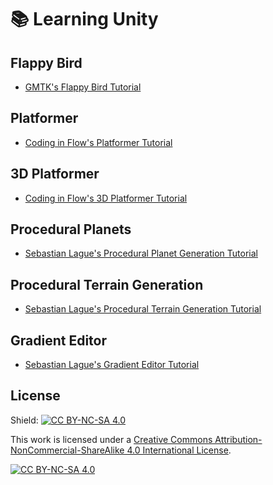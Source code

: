 # 📚 Learning Unity

## Flappy Bird

- [GMTK's Flappy Bird Tutorial](https://www.youtube.com/watch?v=XtQMytORBmM)

## Platformer

- [Coding in Flow's Platformer Tutorial](https://www.youtube.com/watch?v=Ii-scMenaOQ)

## 3D Platformer

- [Coding in Flow's 3D Platformer Tutorial](https://www.youtube.com/watch?v=n0GQL5JgJcY)

## Procedural Planets

- [Sebastian Lague's Procedural Planet Generation Tutorial](https://www.youtube.com/watch?v=QN39W020LqU)

## Procedural Terrain Generation

- [Sebastian Lague's Procedural Terrain Generation Tutorial](https://www.youtube.com/watch?v=wbpMiKiSKm8)

## Gradient Editor

- [Sebastian Lague's Gradient Editor Tutorial](https://www.youtube.com/watch?v=8_ZAlEoAQiA)

## License

Shield: [![CC BY-NC-SA 4.0][cc-by-nc-sa-shield]][cc-by-nc-sa]

This work is licensed under a
[Creative Commons Attribution-NonCommercial-ShareAlike 4.0 International License][cc-by-nc-sa].

[![CC BY-NC-SA 4.0][cc-by-nc-sa-image]][cc-by-nc-sa]

[cc-by-nc-sa]: http://creativecommons.org/licenses/by-nc-sa/4.0/
[cc-by-nc-sa-image]: https://licensebuttons.net/l/by-nc-sa/4.0/88x31.png
[cc-by-nc-sa-shield]: https://img.shields.io/badge/License-CC%20BY--NC--SA%204.0-lightgrey.svg
